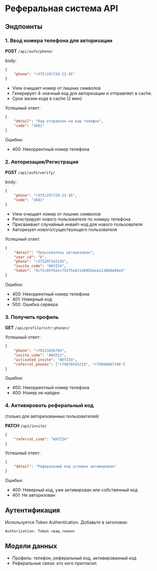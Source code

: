 # Реферальная система API

## Эндпоинты

### 1. Ввод номера телефона для авторизации
**POST** `/api/auth/phone/`

body:
```json
{
    "phone": "+375(29)724-21-45"
}
```
- View очищает номер от лишних символов
- Генерирует 4-значный код для авторизации и отправляет в cache.
- Срок жизни кода в cache (2 мин)

Успешный ответ:
```json
{
    "detail": "Код отправлен на ваш телефон",
    "code": "3681"
}
```
Ошибки:

- 400: Некорректный номер телефона

### 2. Авторизация/Регистрация
**POST** `/api/auth/verify/`

body:
```json
{
    "phone": "+375(29)724-21-45",
    "code": "3681"
}
```
- View очищает номер от лишних символов
- Регистрирует нового пользователя по номеру телефона
- Присваивает случайный инвайт-код для нового пользователя
- Авторизует нового/существующего пользователя

Успешный ответ:
```json
{
    "detail": "Пользователь авторизован",
    "user_id": "6",
    "phone": "+375297242145",
    "invite_code": "WXYZ34",
    "token": "9cf5c05f62ecf55f5e6214085bbea1130b0e84ed"
}
```
Ошибки:

- 400: Некорректный номер телефона
- 401: Неверный код
- 500: Ошибка сервера 



### 3. Получить профиль
**GET** `/api/profile/<str:phone>/`

Успешный ответ:
```json
{
    "phone": "+79123456789",
    "invite_code": "ABCD12",
    "activated_invite": "WXYZ34",
    "referral_phones": ["+79876543210", "+79998887766"]
}
```
Ошибки:

- 400: Некорректный номер телефона
- 400: Номер не найден

### 4. Активировать реферальный код
(только для авторизованных пользователей)

**PATCH** `/api/invite/`
```json
{
    "referral_code": "WXYZ34"
}
```

Успешный ответ:
```json
{
    "detail": "Реферальный код успешно активирован"
}
```

Ошибки:
- 400: Неверный код, уже активирован или собственный код
- 401: Не авторизован

## Аутентификация
Используется Token Authentication. Добавьте в заголовки:
```
Authorization: Token <ваш_токен>
```

## Модели данных
- Профиль: телефон, реферальный код, активированный код
- Реферальные связи: кто кого пригласил